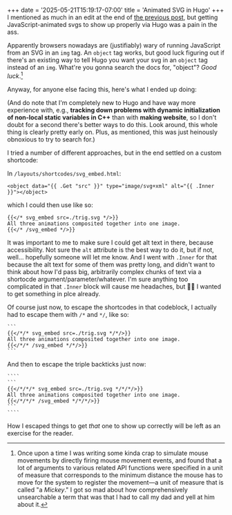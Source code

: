 +++
date = '2025-05-21T15:19:17-07:00'
title = 'Animated SVG in Hugo'
+++
I mentioned as much in an edit at the end of [the previous post](/posts/trig "Trig"), but getting JavaScript-animated svgs to show up properly via Hugo was a pain in the ass.

Apparently browsers nowadays are (justifiably) wary of running JavaScript from an SVG in an `img` tag.  An `object` tag works, but good luck figuring out if there's an existing way to tell Hugo you want your svg in an `object` tag instead of an `img`.  What're you gonna search the docs for, "object"?  _Good luck_.[^1]

Anyway, for anyone else facing this, here's what I ended up doing:

(And do note that I'm completely new to Hugo and have way more experience with, e.g., **tracking down problems with dynamic initialization of non-local static variables in C++** than with **making website**, so I don't doubt for a second there's better ways to do this.  Look around, this whole thing is clearly pretty early on.  Plus, as mentioned, this was just heinously obnoxious to try to search for.)

I tried a number of different approaches, but in the end settled on a custom shortcode:

In `/layouts/shortcodes/svg_embed.html`:
```
<object data="{{ .Get "src" }}" type="image/svg+xml" alt="{{ .Inner }}"></object>
```

which I could then use like so:
```
{{</* svg_embed src=./trig.svg */>}}
All three animations composited together into one image.
{{</* /svg_embed */>}}
```

It was important to me to make sure I could get alt text in there, because accessibility.  Not sure the `alt` attribute is the best way to do it, but if not, well… hopefully someone will let me know.  And I went with `.Inner` for that because the alt text for some of them was pretty long, and didn't want to think about how I'd pass big, arbitrarily complex chunks of text via a shortocde argument/parameter/whatever.  I'm sure anything too complicated in that `.Inner` block will cause me headaches, but 🤷‍♀️ I wanted to get something in plce already.

Of course just now, to escape the shortcodes in that codeblock, I actually had to escape them with `/*` and `*/`, like so:

````
```
{{</*/* svg_embed src=./trig.svg */*/>}}
All three animations composited together into one image.
{{</*/* /svg_embed */*/>}}
```
````

And then to escape the triple backticks just now:
`````
````
```
{{</*/*/* svg_embed src=./trig.svg */*/*/>}}
All three animations composited together into one image.
{{</*/*/* /svg_embed */*/*/>}}
```
````
`````

How I escaped things to get _that_ one to show up correctly will be left as an exercise for the reader.

[^1]: Once upon a time I was writing some kinda crap to simulate mouse movements by directly firing mouse movement events, and found that a lot of arguments to various related API functions were specified in a unit of measure that corresponds to the minimum distance the mouse has to move for the system to register the movement—a unit of measure that is called "a _Mickey_."  I got so mad about how comprehensively unsearchable a term that was that I had to call my dad[^2] and yell at him about it.

[^2]: He's been a programmer longer than he's been a dad, and I often call him to complain about whatever computer nonsense I've been facing lately.  Some folks have to fix their parent's networks all the time; I get to grouse about POSIX thread-exit destructors with mine.
